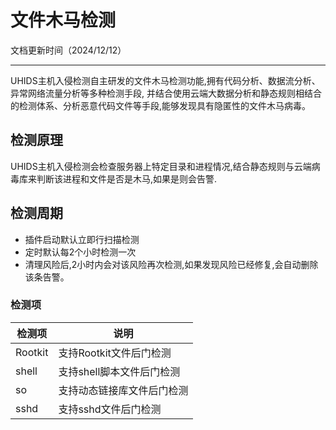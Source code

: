 

# 文件木马检测 
文档更新时间（2024/12/12）
___

UHIDS主机入侵检测自主研发的文件木马检测功能,拥有代码分析、数据流分析、异常网络流量分析等多种检测手段, 并结合使用云端大数据分析和静态规则相结合的检测体系、分析恶意代码文件等手段,能够发现具有隐匿性的文件木马病毒。

## 检测原理

UHIDS主机入侵检测会检查服务器上特定目录和进程情况,结合静态规则与云端病毒库来判断该进程和文件是否是木马,如果是则会告警.

## 检测周期

- 插件启动默认立即行扫描检测
- 定时默认每2个小时检测一次
- 清理风险后,2小时内会对该风险再次检测,如果发现风险已经修复,会自动删除该条告警。

### 检测项

| 检测项    | 说明                   |
| ------ | -------------------- |
| Rootkit | 支持Rootkit文件后门检测          |
| shell   | 支持shell脚本文件后门检测          |
| so      | 支持动态链接库文件后门检测     |
| sshd    | 支持sshd文件后门检测     |
